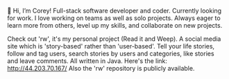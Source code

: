 👋 Hi, I’m Corey!
Full-stack software developer and coder. Currently looking for work. I love working on teams as well as solo projects. Always eager to learn more from others, level up my skills, and collaborate on new projects.

Check out 'rw', it's my personal project (Read it and Weep). A social media site which is 'story-based' rather than 'user-based'. Tell your life stories, follow and tag users, search stories by users and categories, like stories and leave comments. All written in Java. Here's the link: http://44.203.70.167/ Also the 'rw' repository is publicly available.

<!---
crose1121/crose1121 is a ✨ special ✨ repository because its `README.md` (this file) appears on your GitHub profile.
You can click the Preview link to take a look at your changes.
--->
